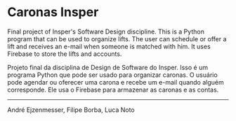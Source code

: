 # Caronas Insper

Final project of Insper's Software Design discipline. This is a Python program that can be used to organize lifts. The user can schedule or offer a lift and receives an e-mail when someone is matched with him. It uses Firebase to store the lifts and accounts.

Projeto final da disciplina de Design de Software do Insper. Isso é um programa Python que pode ser usado para organizar caronas. O usuário pode agendar ou oferecer uma carona e recebe um e-mail quando alguém corresponde. Ele usa o Firebase para armazenar as caronas e as contas.

_________________________

André Ejzenmesser, Filipe Borba, Luca Noto
